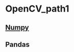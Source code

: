 # OpenCV_path1

## [Numpy](https://github.com/akrish4/OpenCV_path/blob/main/OPenCV_numpy.ipynb)
## Pandas
